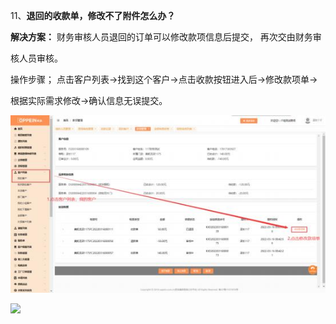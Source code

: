 <a name="bookmark11"></a>11、**退回的收款单，修改不了附件怎么办？**

**解决方案：** 财务审核人员退回的订单可以修改款项信息后提交， 再次交由财务审

核人员审核。

操作步骤； 点击客户列表→找到这个客户→点击收款按钮进入后→修改款项单→

根据实际需求修改→确认信息无误提交。

![](Aspose.Words.b68367b0-589b-40fd-8910-d88c2839953f.016.jpeg)

![](Aspose.Words.b68367b0-589b-40fd-8910-d88c2839953f.017.png)


